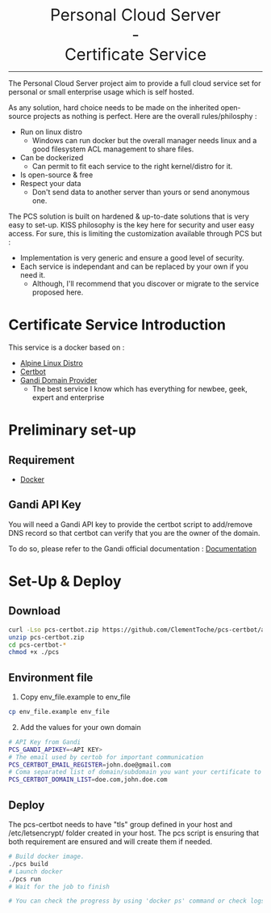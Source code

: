 <div align="center" style="font-size:xx-large">Personal Cloud Server</div>
<div align="center" style="font-size:xx-large">-</div>
<div align="center" style="font-size:xx-large">Certificate Service</div>

-------------------
The Personal Cloud Server project aim to provide a full cloud service set for personal or small enterprise usage which is self hosted.

As any solution, hard choice needs to be made on the inherited open-source projects as nothing is perfect. Here are the overall rules/philosphy :
- Run on linux distro
    - Windows can run docker but the overall manager needs linux and a good filesystem ACL management to share files.
- Can be dockerized  
    - Can permit to fit each service to the right kernel/distro for it.
- Is open-source & free
- Respect your data
    - Don't send data to another server than yours or send anonymous one.

The PCS solution is built on hardened & up-to-date solutions that is very easy to set-up.
KISS philosophy is the key here for security and user easy access.
For sure, this is limiting the customization available through PCS but :
- Implementation is very generic and ensure a good level of security.
- Each service is independant and can be replaced by your own if you need it.
    - Although, I'll recommend that you discover or migrate to the service proposed here.

# Certificate Service Introduction
This service is a docker based on :
- [Alpine Linux Distro](https://alpinelinux.org/)
- [Certbot](https://certbot.eff.org/)
- [Gandi Domain Provider](https://www.gandi.net)
    - The best service I know which has everything for newbee, geek, expert and enterprise

# Preliminary set-up
## Requirement
- [Docker](https://www.docker.com/products/container-runtime#/download)
## Gandi API Key
You will need a Gandi API key to provide the certbot script to add/remove DNS record so that certbot can verify that you are the owner of the domain.

To do so, please refer to the Gandi official documentation : [Documentation](https://docs.gandi.net/en/domain_names/advanced_users/api.html)
# Set-Up & Deploy
## Download
```sh
curl -Lso pcs-certbot.zip https://github.com/ClementToche/pcs-certbot/archive/main.zip
unzip pcs-certbot.zip
cd pcs-certbot-*
chmod +x ./pcs
```
## Environment file
1. Copy env_file.example to env_file
```sh
cp env_file.example env_file
```
2. Add the values for your own domain
```sh
# API Key from Gandi
PCS_GANDI_APIKEY=<API KEY>
# The email used by certob for important communication
PCS_CERTBOT_EMAIL_REGISTER=john.doe@gmail.com
# Coma separated list of domain/subdomain you want your certificate to use
PCS_CERTBOT_DOMAIN_LIST=doe.com,john.doe.com
```
## Deploy
The pcs-certbot needs to have "tls" group defined in your host and /etc/letsencrypt/ folder created in your host.
The pcs script is ensuring that both requirement are ensured and will create them if needed.
```sh
# Build docker image.
./pcs build
# Launch docker
./pcs run
# Wait for the job to finish

# You can check the progress by using 'docker ps' command or check logs by using 'docker logs -f <contener id>
```
